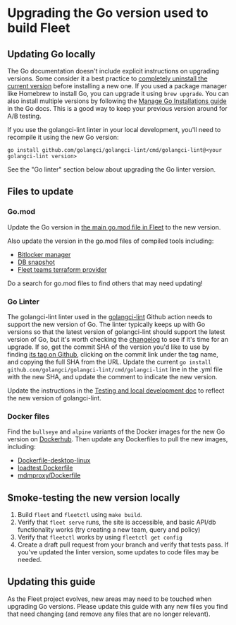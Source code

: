 # Upgrading the Go version used to build Fleet 

## Updating Go locally

The Go documentation doesn't include explicit instructions on upgrading versions. Some consider it a best practice to [completely uninstall the current version](https://go.dev/doc/manage-install#uninstalling) before installing a new one. If you used a package manager like Homebrew to install Go, you can upgrade it using `brew upgrade`. You can also install multiple versions by following the [Manage Go Installations guide](https://go.dev/doc/manage-install) in the Go docs. This is a good way to keep your previous version around for A/B testing.

If you use the golangci-lint linter in your local development, you'll need to recompile it using the new Go version:

```
go install github.com/golangci/golangci-lint/cmd/golangci-lint@<your golangci-lint version>
```

See the "Go linter" section below about upgrading the Go linter version.

## Files to update

### Go.mod

Update the Go version in [the main go.mod file in Fleet](https://github.com/fleetdm/fleet/blob/main/go.mod) to the new version.

Also update the version in the go.mod files of compiled tools including:

  * [Bitlocker manager](https://github.com/fleetdm/fleet/blob/main/tools/mdm/windows/bitlocker/go.mod)
  * [DB snapshot](https://github.com/fleetdm/fleet/blob/main/tools/snapshot/go.mod)
  * [Fleet teams terraform provider](https://github.com/fleetdm/fleet/blob/main/tools/terraform/go.mod)

Do a search for go.mod files to find others that may need updating!

### Go Linter

The golangci-lint linter used in the [golangci-lint](https://github.com/fleetdm/fleet/actions/workflows/golangci-lint.yml) Github action needs to support the new version of Go.  The linter typically keeps up with Go versions so that the latest version of golangci-lint should support the latest version of Go, but it's worth checking the [changelog](https://github.com/golangci/golangci-lint/blob/main/CHANGELOG.md) to see if it's time for an upgrade. If so, get the commit SHA of the version you'd like to use by finding [its tag on Github](https://github.com/golangci/golangci-lint/tags), clicking on the commit link under the tag name, and copying the full SHA from the URL.  Update the current `go install github.com/golangci/golangci-lint/cmd/golangci-lint` line in the .yml file with the new SHA, and update the comment to indicate the new version. 

Update the instructions in the [Testing and local development doc](https://github.com/fleetdm/fleet/blob/main/docs/Contributing/Testing-and-local-development.md#test-suite) to reflect the new version of golangci-lint.

### Docker files

Find the `bullseye` and `alpine` variants of the Docker images for the new Go version on [Dockerhub](https://hub.docker.com/_/golang).  Then update any Dockerfiles to pull the new images, including:

  * [Dockerfile-desktop-linux](https://github.com/fleetdm/fleet/blob/main/Dockerfile-desktop-linux)
  * [loadtest.Dockerfile](https://github.com/fleetdm/fleet/blob/main/infrastructure/loadtesting/terraform/docker/loadtest.Dockerfile_)
  * [mdmproxy/Dockerfile](https://github.com/fleetdm/fleet/blob/main/tools/mdm/migration/mdmproxy/Dockerfile)

## Smoke-testing the new version locally

1. Build `fleet` and `fleetctl` using `make build`. 
2. Verify that `fleet serve` runs, the site is accessible, and basic API/db functionality works (try creating a new team, query and policy)
3. Verify that `fleetctl` works by using `fleetctl get config`
4. Create a draft pull request from your branch and verify that tests pass. If you've updated the linter version, some updates to code files may be needed.

## Updating this guide

As the Fleet project evolves, new areas may need to be touched when upgrading Go versions. Please update this guide with any new files you find that need changing (and remove any files that are no longer relevant).
